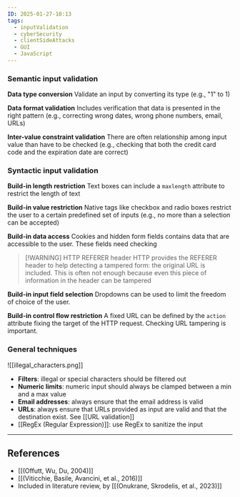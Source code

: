 ```yaml
---
ID: 2025-01-27-10:13
tags:
  - inputValidation
  - cyberSecurity
  - clientSideAttacks
  - GUI
  - JavaScript
---
```

### Semantic input validation

**Data type conversion**
Validate an input by converting its type (e.g., "1" to 1)

**Data format validation**
Includes verification that data is presented in the right pattern (e.g., correcting wrong dates, wrong phone numbers, email, URLs)

**Inter-value constraint validation**
There are often relationship among input value than have to be checked (e.g., checking that both the credit card code and the expiration date are correct)

### Syntactic input validation

**Build-in length restriction**
Text boxes can include a `maxlength` attribute to restrict the length of text

**Build-in value restriction**
Native tags like checkbox and radio boxes restrict the user to a certain predefined set of inputs (e.g., no more than a selection can be accepted)

**Build-in data access**
Cookies and hidden form fields contains data that are accessible to the user. These fields need checking

> [!WARNING] HTTP REFERER header
> HTTP provides the REFERER header to help detecting a tampered form: the original URL is included. This is often not enough because even this piece of information in the header can be tampered

**Build-in input field selection**
Dropdowns can be used to limit the freedom of choice of the user.

**Build-in control flow restriction**
A fixed URL can be defined by the `action` attribute fixing the target of the HTTP request. Checking URL tampering is important.

### General techniques

![[illegal_characters.png]]

- **Filters**: illegal or special characters should be filtered out
- **Numeric limits**: numeric input should always be clamped between a min and a max value
- **Email addresses**: always ensure that the email address is valid
- **URLs**: always ensure that URLs provided as input are valid and that the destination exist. See [[URL validation]]
-  [[RegEx (Regular Expression)]]: use RegEx to sanitize the input


---
## References

- [[(Offutt, Wu, Du, 2004)]]
- [[(Viticchie, Basile, Avancini, et al., 2016)]]
- Included in literature review, by [[(Onukrane, Skrodelis, et al., 2023)]]
